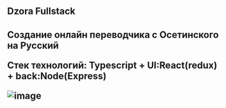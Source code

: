 <h2>Dzora Fullstack <h2>


Создание онлайн переводчика с Осетинского на Русский

Стек технологий:
Typescript + UI:React(redux) + back:Node(Express) 
  
 ![image](https://prnt.sc/1xdkcm0)
